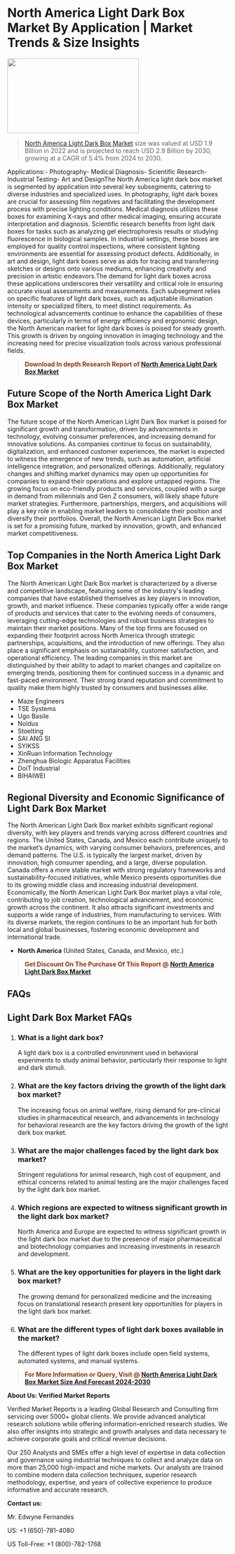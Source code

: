 <p><h1>North America Light Dark Box Market By Application | Market Trends & Size Insights</h1><p><img class="aligncenter size-medium wp-image-105565" src="https://ffe5etoiles.com/wp-content/uploads/2025/01/MST7-300x171.png" alt="" width="300" height="171" /></p><blockquote><p><a href="https://www.verifiedmarketreports.com/download-sample/?rid=454032&utm_source=Github-NA&utm_medium=351" target="_blank">North America Light Dark Box Market</a> size was valued at USD 1.9 Billion in 2022 and is projected to reach USD 2.9 Billion by 2030, growing at a CAGR of 5.4% from 2024 to 2030.</p></blockquote>Applications:- Photography- Medical Diagnosis- Scientific Research- Industrial Testing- Art and DesignThe North America light dark box market is segmented by application into several key subsegments, catering to diverse industries and specialized uses. In photography, light dark boxes are crucial for assessing film negatives and facilitating the development process with precise lighting conditions. Medical diagnosis utilizes these boxes for examining X-rays and other medical imaging, ensuring accurate interpretation and diagnosis. Scientific research benefits from light dark boxes for tasks such as analyzing gel electrophoresis results or studying fluorescence in biological samples. In industrial settings, these boxes are employed for quality control inspections, where consistent lighting environments are essential for assessing product defects. Additionally, in art and design, light dark boxes serve as aids for tracing and transferring sketches or designs onto various mediums, enhancing creativity and precision in artistic endeavors.The demand for light dark boxes across these applications underscores their versatility and critical role in ensuring accurate visual assessments and measurements. Each subsegment relies on specific features of light dark boxes, such as adjustable illumination intensity or specialized filters, to meet distinct requirements. As technological advancements continue to enhance the capabilities of these devices, particularly in terms of energy efficiency and ergonomic design, the North American market for light dark boxes is poised for steady growth. This growth is driven by ongoing innovation in imaging technology and the increasing need for precise visualization tools across various professional fields.</p><blockquote><p><span style="color: #993300;"><strong>Download In depth Research Report of <a href="https://www.verifiedmarketreports.com/download-sample/?rid=454032&utm_source=Github-NA&utm_medium=351">North America Light Dark Box Market</a></strong></span></p></blockquote><h2>Future Scope of the North America Light Dark Box Market</h2><p>The future scope of the North American Light Dark Box market is poised for significant growth and transformation, driven by advancements in technology, evolving consumer preferences, and increasing demand for innovative solutions. As companies continue to focus on sustainability, digitalization, and enhanced customer experiences, the market is expected to witness the emergence of new trends, such as automation, artificial intelligence integration, and personalized offerings. Additionally, regulatory changes and shifting market dynamics may open up opportunities for companies to expand their operations and explore untapped regions. The growing focus on eco-friendly products and services, coupled with a surge in demand from millennials and Gen Z consumers, will likely shape future market strategies. Furthermore, partnerships, mergers, and acquisitions will play a key role in enabling market leaders to consolidate their position and diversify their portfolios. Overall, the North American Light Dark Box market is set for a promising future, marked by innovation, growth, and enhanced market competitiveness.</p><h2>Top Companies in the North America Light Dark Box Market</h2><p>The North American Light Dark Box market is characterized by a diverse and competitive landscape, featuring some of the industry's leading companies that have established themselves as key players in innovation, growth, and market influence. These companies typically offer a wide range of products and services that cater to the evolving needs of consumers, leveraging cutting-edge technologies and robust business strategies to maintain their market positions. Many of the top firms are focused on expanding their footprint across North America through strategic partnerships, acquisitions, and the introduction of new offerings. They also place a significant emphasis on sustainability, customer satisfaction, and operational efficiency. The leading companies in this market are distinguished by their ability to adapt to market changes and capitalize on emerging trends, positioning them for continued success in a dynamic and fast-paced environment. Their strong brand reputation and commitment to quality make them highly trusted by consumers and businesses alike.</p><p><ul><li>Maze Engineers </li><li> TSE Systems </li><li> Ugo Basile </li><li> Noldus </li><li> Stoelting </li><li> SAI ANG SI </li><li> SYIKSS </li><li> XinRuan Information Technology </li><li> Zhenghua Biologic Apparatus Facilities </li><li> DoiT Industrial </li><li> BIHAIWEI</li></ul></p><h2>Regional Diversity and Economic Significance of Light Dark Box Market</h2><p>The North American Light Dark Box market exhibits significant regional diversity, with key players and trends varying across different countries and regions. The United States, Canada, and Mexico each contribute uniquely to the market’s dynamics, with varying consumer behaviors, preferences, and demand patterns. The U.S. is typically the largest market, driven by innovation, high consumer spending, and a large, diverse population. Canada offers a more stable market with strong regulatory frameworks and sustainability-focused initiatives, while Mexico presents opportunities due to its growing middle class and increasing industrial development. Economically, the North American Light Dark Box market plays a vital role, contributing to job creation, technological advancement, and economic growth across the continent. It also attracts significant investments and supports a wide range of industries, from manufacturing to services. With its diverse markets, the region continues to be an important hub for both local and global businesses, fostering economic development and international trade.</p><ul> <li><strong>North America</strong> (United States, Canada, and Mexico, etc.)</li></ul><blockquote><p><span style="color: #993300;"><strong>Get Discount On The Purchase Of This Report @ <a href="https://www.verifiedmarketreports.com/ask-for-discount/?rid=454032&utm_source=Github-NA&utm_medium=351">North America Light Dark Box Market</a></strong></span></p></blockquote><h2>FAQs</h2><p> <h2>Light Dark Box Market FAQs</h1> <ol> <li> <h3>What is a light dark box?</div><div></h3> <p>A light dark box is a controlled environment used in behavioral experiments to study animal behavior, particularly their response to light and dark stimuli.</p> </li> <li> <h3>What are the key factors driving the growth of the light dark box market?</div><div></h3> <p>The increasing focus on animal welfare, rising demand for pre-clinical studies in pharmaceutical research, and advancements in technology for behavioral research are the key factors driving the growth of the light dark box market.</p> </li> <li> <h3>What are the major challenges faced by the light dark box market?</div><div></h3> <p>Stringent regulations for animal research, high cost of equipment, and ethical concerns related to animal testing are the major challenges faced by the light dark box market.</p> </li> <li> <h3>Which regions are expected to witness significant growth in the light dark box market?</div><div></h3> <p>North America and Europe are expected to witness significant growth in the light dark box market due to the presence of major pharmaceutical and biotechnology companies and increasing investments in research and development.</p> </li> <li> <h3>What are the key opportunities for players in the light dark box market?</div><div></h3> <p>The growing demand for personalized medicine and the increasing focus on translational research present key opportunities for players in the light dark box market.</p> </li> <li> <h3>What are the different types of light dark boxes available in the market?</div><div></h3> <p>The different types of light dark boxes include open field systems, automated systems, and manual systems.</p> </li> </ol></body></html></p><blockquote><p><span style="color: #993300;"><strong>For More Information or Query, Visit @ <a href="https://www.verifiedmarketreports.com/product/light-dark-box-market/">North America Light Dark Box Market Size And Forecast 2024-2030</a></strong></span></p></blockquote><p><strong>About Us: Verified Market Reports</strong></p><p>Verified Market Reports is a leading Global Research and Consulting firm servicing over 5000+ global clients. We provide advanced analytical research solutions while offering information-enriched research studies. We also offer insights into strategic and growth analyses and data necessary to achieve corporate goals and critical revenue decisions.</p><p>Our 250 Analysts and SMEs offer a high level of expertise in data collection and governance using industrial techniques to collect and analyze data on more than 25,000 high-impact and niche markets. Our analysts are trained to combine modern data collection techniques, superior research methodology, expertise, and years of collective experience to produce informative and accurate research.</p><p><strong>Contact us:</strong></p><p>Mr. Edwyne Fernandes</p><p>US: +1 (650)-781-4080</p><p>US Toll-Free: +1 (800)-782-1768</p>
